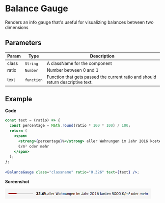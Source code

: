# Balance Gauge

Renders an info gauge that's useful for visualizing balances between two dimensions

## Parameters

| Param | Type                  | Description                                                                     |
| ----- | --------------------- | ------------------------------------------------------------------------------- |
| class | `String`              | A className for the component                                                   |
| ratio | <code>Number</code>   | Number between 0 and 1                                                          |
| text  | <code>function</code> | Function that gets passed the current ratio and should return descriptive text. |

## Example

**Code**

```jsx
const text = (ratio) => {
  const percentage = Math.round(ratio * 100 * 100) / 100;
  return (
    <span>
      <strong>{percentage}%</strong> aller Wohnungen im Jahr 2016 kosten 5000
      €/m² oder mehr
    </span>
  );
};

<BalanceGauge class="classname" ratio="0.326" text={text} />;
```

**Screenshot**

![](./example.png)
